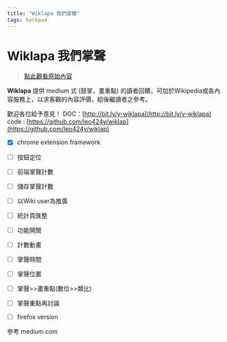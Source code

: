 ```yaml
---
title: "Wiklapa 我們掌聲"
tags: hackpad
---
```


# Wiklapa 我們掌聲

> [點此觀看原始內容](https://g0v.hackpad.tw/TWSRvqnzyVa)


**Wiklapa** 提供 medium 式 (鼓掌，畫重點) 的讀者回饋，可加於Wikipedia或各內容服務上，以求客觀的內容評價，給後繼讀者之參考。

歡迎各位給予意見！
DOC：[http://bit.ly/y-wiklapa](http://bit.ly/y-wiklapa)
code : [https://github.com/leo424y/wiklap](https://github.com/leo424y/wiklap)

- [x] chrome extension framework
- [ ] 按鈕定位
- [ ] 前端掌聲計數
- [ ] 儲存掌聲計數
- [ ] 以Wiki user為推廣
- [ ] 統計頁匯整
- [ ] 功能開關
- [ ] 計數動畫
- [ ] 掌聲時間
- [ ] 掌聲位置
- [ ] 掌聲>>畫重點(數位>>類比)
- [ ] 掌聲重點再討論
- [ ] firefox version


參考
medium.com



